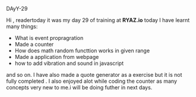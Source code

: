 DAyY-29


Hi , readertoday it was my day 29 of training at **RYAZ.io** today I have learnt many things:


* What is event propragration 
* Made a counter
* How does math random functtion works in given range
* Made a application from webpage
* how to add vibration and sound in javascript


and so on. I have also made a quote generator as a exercise but it is not fully completed . I also enjoyed alot while coding the counter as many concepts very new to me.i will be doing futher in next days.